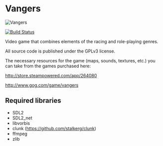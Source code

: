 # Vangers #

![Vangers](http://cdn.akamai.steamstatic.com/steam/apps/264080/header.jpg?t=1447359431)

[![Build Status](https://travis-ci.org/KranX/Vangers.svg?branch=master)](https://travis-ci.org/KranX/Vangers)


Video game that combines elements of the racing and role-playing genres.

All source code is published under the GPLv3 license.

The necessary resources for the game (maps, sounds, textures, etc.) you can take from the games purchased here:

http://store.steampowered.com/app/264080

http://www.gog.com/game/vangers

## Required libraries ##

* SDL2
* SDL2_net
* libvorbis
* clunk (https://github.com/stalkerg/clunk)
* ffmpeg
* zlib
